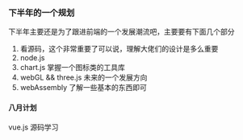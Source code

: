 ### 下半年的一个规划

下半年主要还是为了跟进前端的一个发展潮流吧，主要要有下面几个部分

1. 看源码，这个非常重要了可以说，理解大佬们的设计是多么重要
2. node.js
3. chart.js 掌握一个图标类的工具库
4. webGL && three.js 未来的一个发展方向
5. webAssembly 了解一些基本的东西即可


#### 八月计划

vue.js 源码学习